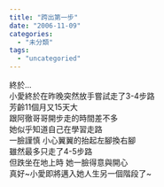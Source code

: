 ```yaml
---
title: "跨出第一步"
date: "2006-11-09"
categories: 
  - "未分類"
tags: 
  - "uncategoried"
---
```


終於...  
小愛終於在昨晚突然放手嘗試走了3-4步路  
芳齡11個月又15天大  
跟阿徹哥哥開步走的時間差不多  
她似乎知道自己在學習走路  
一臉謹慎 小心翼翼的抬起左腳換右腳  
雖然最多只走了4-5步路  
但跌坐在地上時 她一臉得意與開心  
真好~小愛即將邁入她人生另一個階段了~
